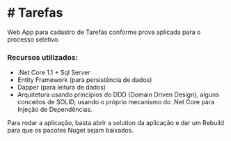 # # Tarefas

Web App para cadastro de Tarefas conforme prova aplicada para o processo seletivo.

### Recursos utilizados:

 * .Net Core 1.1 + Sql Server
 * Entity Framework (para persistência de dados)
 * Dapper (para leitura de dados)
 * Arquitetura usando princípios do DDD (Domain Driven Design), alguns conceitos de SOLID, usando o próprio mecanismo do .Net Core para Injeção de Dependências.

Para rodar a aplicação, basta abrir a solution da aplicação e dar um Rebuild para que os pacotes Nuget sejam baixados.
